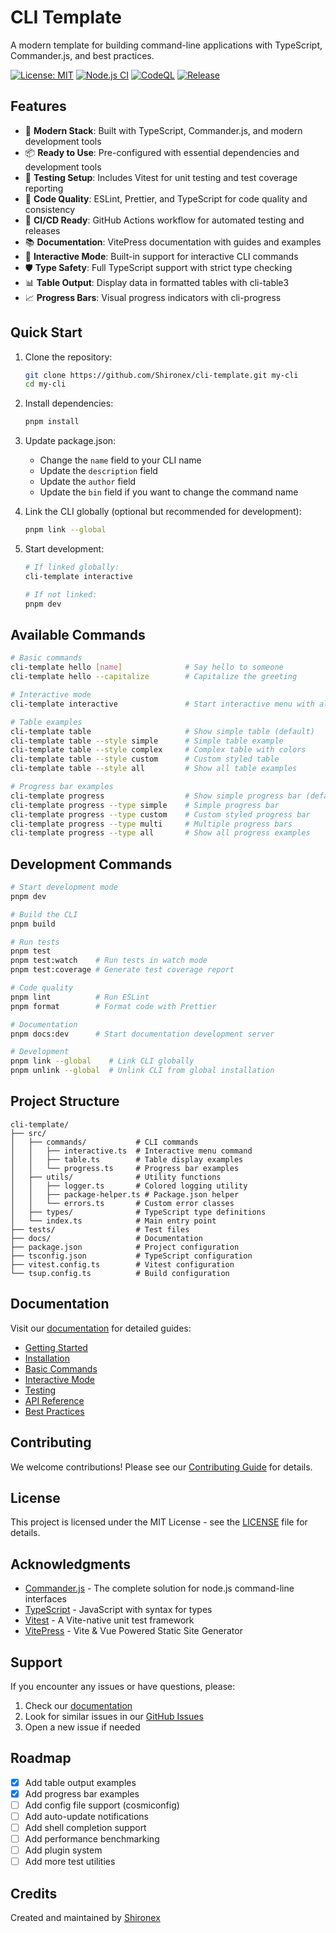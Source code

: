 # CLI Template

A modern template for building command-line applications with TypeScript, Commander.js, and best practices.

[![License: MIT](https://img.shields.io/badge/License-MIT-yellow.svg)](https://opensource.org/licenses/MIT)
[![Node.js CI](https://github.com/Shironex/cli-template/actions/workflows/test.yml/badge.svg)](https://github.com/Shironex/cli-template/actions/workflows/test.yml)
[![CodeQL](https://github.com/Shironex/cli-template/actions/workflows/codeql.yml/badge.svg)](https://github.com/Shironex/cli-template/actions/workflows/codeql.yml)
[![Release](https://github.com/Shironex/cli-template/actions/workflows/release.yml/badge.svg)](https://github.com/Shironex/cli-template/actions/workflows/release.yml)

## Features

- 🚀 **Modern Stack**: Built with TypeScript, Commander.js, and modern development tools
- 📦 **Ready to Use**: Pre-configured with essential dependencies and development tools
- 🧪 **Testing Setup**: Includes Vitest for unit testing and test coverage reporting
- 📝 **Code Quality**: ESLint, Prettier, and TypeScript for code quality and consistency
- 🔄 **CI/CD Ready**: GitHub Actions workflow for automated testing and releases
- 📚 **Documentation**: VitePress documentation with guides and examples
- 🔧 **Interactive Mode**: Built-in support for interactive CLI commands
- 🛡️ **Type Safety**: Full TypeScript support with strict type checking
- 📊 **Table Output**: Display data in formatted tables with cli-table3
- 📈 **Progress Bars**: Visual progress indicators with cli-progress

## Quick Start

1. Clone the repository:

   ```bash
   git clone https://github.com/Shironex/cli-template.git my-cli
   cd my-cli
   ```

2. Install dependencies:

   ```bash
   pnpm install
   ```

3. Update package.json:
   - Change the `name` field to your CLI name
   - Update the `description` field
   - Update the `author` field
   - Update the `bin` field if you want to change the command name

4. Link the CLI globally (optional but recommended for development):

   ```bash
   pnpm link --global
   ```

5. Start development:

   ```bash
   # If linked globally:
   cli-template interactive

   # If not linked:
   pnpm dev
   ```

## Available Commands

```bash
# Basic commands
cli-template hello [name]              # Say hello to someone
cli-template hello --capitalize        # Capitalize the greeting

# Interactive mode
cli-template interactive               # Start interactive menu with all features

# Table examples
cli-template table                     # Show simple table (default)
cli-template table --style simple      # Simple table example
cli-template table --style complex     # Complex table with colors
cli-template table --style custom      # Custom styled table
cli-template table --style all         # Show all table examples

# Progress bar examples
cli-template progress                  # Show simple progress bar (default)
cli-template progress --type simple    # Simple progress bar
cli-template progress --type custom    # Custom styled progress bar
cli-template progress --type multi     # Multiple progress bars
cli-template progress --type all       # Show all progress examples
```

## Development Commands

```bash
# Start development mode
pnpm dev

# Build the CLI
pnpm build

# Run tests
pnpm test
pnpm test:watch    # Run tests in watch mode
pnpm test:coverage # Generate test coverage report

# Code quality
pnpm lint          # Run ESLint
pnpm format        # Format code with Prettier

# Documentation
pnpm docs:dev      # Start documentation development server

# Development
pnpm link --global    # Link CLI globally
pnpm unlink --global  # Unlink CLI from global installation
```

## Project Structure

```
cli-template/
├── src/
│   ├── commands/           # CLI commands
│   │   ├── interactive.ts  # Interactive menu command
│   │   ├── table.ts        # Table display examples
│   │   └── progress.ts     # Progress bar examples
│   ├── utils/              # Utility functions
│   │   ├── logger.ts       # Colored logging utility
│   │   ├── package-helper.ts # Package.json helper
│   │   └── errors.ts       # Custom error classes
│   ├── types/              # TypeScript type definitions
│   └── index.ts            # Main entry point
├── tests/                  # Test files
├── docs/                   # Documentation
├── package.json            # Project configuration
├── tsconfig.json           # TypeScript configuration
├── vitest.config.ts        # Vitest configuration
└── tsup.config.ts          # Build configuration
```

## Documentation

Visit our [documentation](https://shironex.github.io/cli-template/) for detailed guides:

- [Getting Started](https://shironex.github.io/cli-template/guide/)
- [Installation](https://shironex.github.io/cli-template/guide/installation)
- [Basic Commands](https://shironex.github.io/cli-template/guide/basic-commands)
- [Interactive Mode](https://shironex.github.io/cli-template/guide/interactive-mode)
- [Testing](https://shironex.github.io/cli-template/guide/testing)
- [API Reference](https://shironex.github.io/cli-template/guide/api)
- [Best Practices](https://shironex.github.io/cli-template/guide/best-practices)

## Contributing

We welcome contributions! Please see our [Contributing Guide](https://shironex.github.io/cli-template/guide/contributing) for details.

## License

This project is licensed under the MIT License - see the [LICENSE](LICENSE) file for details.

## Acknowledgments

- [Commander.js](https://github.com/tj/commander.js) - The complete solution for node.js command-line interfaces
- [TypeScript](https://www.typescriptlang.org/) - JavaScript with syntax for types
- [Vitest](https://vitest.dev/) - A Vite-native unit test framework
- [VitePress](https://vitepress.dev/) - Vite & Vue Powered Static Site Generator

## Support

If you encounter any issues or have questions, please:

1. Check our [documentation](https://shironex.github.io/cli-template/)
2. Look for similar issues in our [GitHub Issues](https://github.com/Shironex/cli-template/issues)
3. Open a new issue if needed

## Roadmap

- [x] Add table output examples
- [x] Add progress bar examples
- [ ] Add config file support (cosmiconfig)
- [ ] Add auto-update notifications
- [ ] Add shell completion support
- [ ] Add performance benchmarking
- [ ] Add plugin system
- [ ] Add more test utilities

## Credits

Created and maintained by [Shironex](https://github.com/Shironex)
